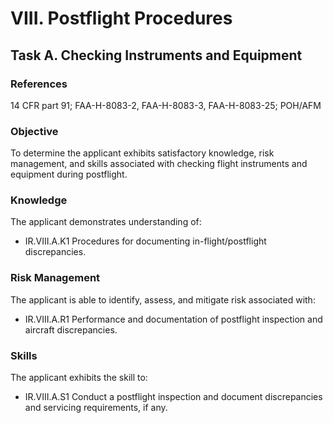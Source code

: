 # VIII. Postflight Procedures
## Task A. Checking Instruments and Equipment
### References
14 CFR part 91; FAA-H-8083-2, FAA-H-8083-3, FAA-H-8083-25; POH/AFM
### Objective
To determine the applicant exhibits satisfactory knowledge, risk management, and skills associated with checking flight instruments and equipment during postflight.
### Knowledge
The applicant demonstrates understanding of:
* IR.VIII.A.K1 Procedures for documenting in-flight/postflight discrepancies.
### Risk Management
The applicant is able to identify, assess, and mitigate risk associated with:
* IR.VIII.A.R1 Performance and documentation of postflight inspection and aircraft discrepancies.
### Skills
The applicant exhibits the skill to:
* IR.VIII.A.S1 Conduct a postflight inspection and document discrepancies and servicing requirements, if any.

